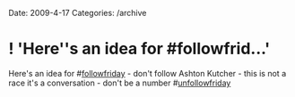 Date: 2009-4-17
Categories: /archive

# ! 'Here''s an idea for #followfrid...'

Here's an idea for #<a href="http://search.twitter.com/search?q=%23followfriday">followfriday</a> - don't follow Ashton Kutcher - this is not a race it's a conversation - don't be a number #<a href="http://search.twitter.com/search?q=%23unfollowfriday">unfollowfriday</a>

